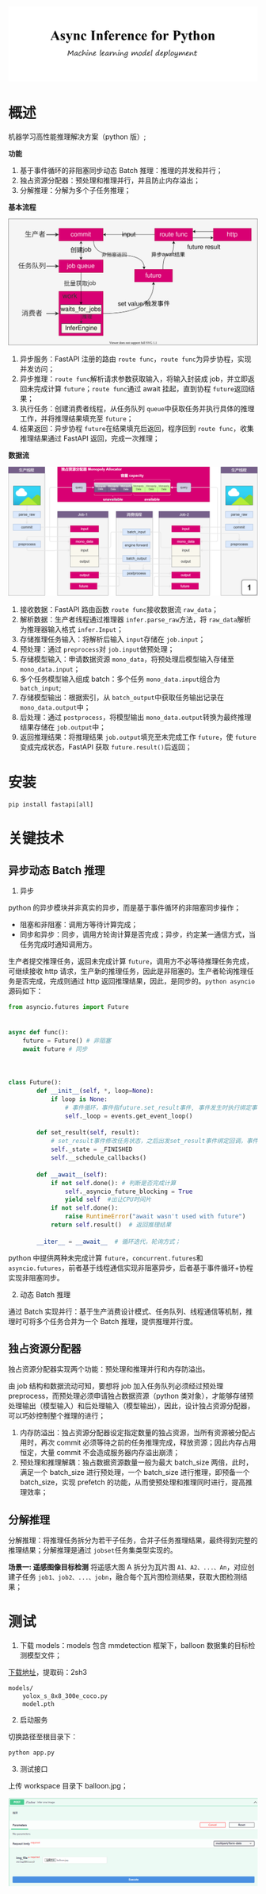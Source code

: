![img](doc/head.png)

# 概述

机器学习高性能推理解决方案（python 版）;

**功能**

1. 基于事件循环的非阻塞同步动态 Batch 推理：推理的并发和并行；
2. 独占资源分配器：预处理和推理并行，并且防止内存溢出；
3. 分解推理：分解为多个子任务推理；

**基本流程**

![](./doc/基本流程.svg)

1. 异步服务：FastAPI 注册的路由 `route func`，`route func`为异步协程，实现并发访问；
2. 异步推理：`route func`解析请求参数获取输入，将输入封装成 job，并立即返回未完成计算 `future`；`route func`通过 await 挂起，直到协程 `future`返回结果；
3. 执行任务：创建消费者线程，从任务队列 `queue`中获取任务并执行具体的推理工作，并将推理结果填充至 `future`；
4. 结果返回：异步协程 `future`在结果填充后返回，程序回到 `route func`，收集推理结果通过 FastAPI 返回，完成一次推理；

**数据流**

![infer_flow](./doc/infer_flow.gif)

1. 接收数据：FastAPI 路由函数 `route func`接收数据流 `raw_data`；
2. 解析数据：生产者线程通过推理器 `infer.parse_raw`方法，将 `raw_data`解析为推理器输入格式 `infer.Input`；
3. 存储推理任务输入：将解析后输入 `input`存储在 `job.input`；
4. 预处理：通过 `preprocess`对 `job.input`做预处理；
5. 存储模型输入：申请数据资源 `mono_data`，将预处理后模型输入存储至 `mono_data.input`；
6. 多个任务模型输入组成 batch：多个任务 `mono_data.input`组合为 `batch_input`;
7. 存储模型输出：根据索引，从 `batch_output`中获取任务输出记录在 `mono_data.output`中；
8. 后处理：通过 `postprocess`，将模型输出 `mono_data.output`转换为最终推理结果存储在 `job.output`中；
9. 返回推理结果：将推理结果 `job.output`填充至未完成工作 `future`，使 `future`变成完成状态，FastAPI 获取 `future.result()`后返回；

# 安装

```
pip install fastapi[all]
```

# 关键技术

## 异步动态 Batch 推理

1. 异步

python 的异步模块并非真实的异步，而是基于事件循环的非阻塞同步操作；

- 阻塞和非阻塞：调用方等待计算完成；
- 同步和异步：同步，调用方轮询计算是否完成；异步，约定某一通信方式，当任务完成时通知调用方。

生产者提交推理任务，返回未完成计算 `future`，调用方不必等待推理任务完成，可继续接收 http 请求，生产新的推理任务，因此是非阻塞的。生产者轮询推理任务是否完成，完成则通过 http 返回推理结果，因此，是同步的。`python asyncio`源码如下：

```python
from asyncio.futures import Future


async def func():
    future = Future() # 非阻塞
    await future # 同步



class Future():
        def __init__(self, *, loop=None):
            if loop is None:
                # 事件循环，事件指future.set_result事件, 事件发生时执行绑定事件的callback回调函数
                self._loop = events.get_event_loop()

        def set_result(self, result):
            # set_result事件修改任务状态，之后出发set_result事件绑定回调，事件循环loop与future的非阻塞同步无关；
            self._state = _FINISHED
            self.__schedule_callbacks()

        def __await__(self):
            if not self.done(): # 判断是否完成计算
                self._asyncio_future_blocking = True
                yield self  #出让CPU时间片
            if not self.done():
                raise RuntimeError("await wasn't used with future")
            return self.result()  # 返回推理结果

        __iter__ = __await__  # 循环迭代，轮询方式；

```

python 中提供两种未完成计算 `future`，`concurrent.futures`和 `asyncio.futures`，前者基于线程通信实现非阻塞异步，后者基于事件循环+协程实现非阻塞同步。

2. 动态 Batch 推理

通过 Batch 实现并行：基于生产消费设计模式、任务队列、线程通信等机制，推理时可将多个任务合并为一个 Batch 推理，提供推理并行度。

## 独占资源分配器

独占资源分配器实现两个功能：预处理和推理并行和内存防溢出。

由 job 结构和数据流动可知，要想将 job 加入任务队列必须经过预处理 preprocess，而预处理必须申请独占数据资源（python 类对象），才能够存储预处理输出（模型输入）和后处理输入（模型输出），因此，设计独占资源分配器，可以巧妙控制整个推理的进行；

1. 内存防溢出：独占资源分配器设定指定数量的独占资源，当所有资源被分配占用时，再次 commit 必须等待之前的任务推理完成，释放资源；因此内存占用恒定，大量 commit 不会造成服务器内存溢出崩溃；
2. 预处理和推理解耦：独占数据资源数量一般为最大 batch_size 两倍，此时，满足一个 batch_size 进行预处理，一个 batch_size 进行推理，即预备一个 batch_size，实现 prefetch 的功能，从而使预处理和推理同时进行，提高推理效率；

## 分解推理

分解推理：将推理任务拆分为若干子任务，合并子任务推理结果，最终得到完整的推理结果；分解推理是通过 `jobset`任务集类型实现的。

**场景一: 遥感图像目标检测**
将遥感大图 A 拆分为瓦片图 `A1、A2、...、An`，对应创建子任务 `job1、job2、...、jobn`，融合每个瓦片图检测结果，获取大图检测结果；

# 测试

1. 下载 models：models 包含 mmdetection 框架下，balloon 数据集的目标检测模型文件；

[下载地址](https://pan.baidu.com/s/1CgXf7Q59BtgFL8aOAFGouA)，提取码：2sh3

```
models/
	yolox_s_8x8_300e_coco.py
	model.pth
```

2. 启动服务

切换路径至根目录下：

```bash
python app.py
```

3. 测试接口

上传 workspace 目录下 balloon.jpg；

![img](doc/demo_api.png)
